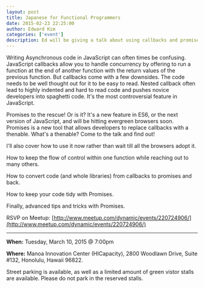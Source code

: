 ```yaml
---
layout: post
title: Japanese for Functional Programmers
date: 2015-02-23 22:25:00
author: Edward Kim
categories: ['event']
description: Ed will be giving a talk about using callbacks and promises in asynchronous JavaScript code.
---
```

Writing Asynchronous code in JavaScript can often times be confusing. JavaScript callbacks allow you to handle concurrency by offering to run a function at the end of another function with the return values of the previous function. But callbacks come with a few downsides. The code needs to be well thought out for it to be easy to read. Nested callback often lead to highly indented and hard to read code and pushes novice developers into spaghetti code. It's the most controversial feature in JavaScript. 

Promises to the rescue! Or is it? It's a new feature in ES6, or the next version of JavaScript, and will be hitting evergreen browsers soon. Promises is a new tool that allows developers to replace callbacks with a thenable. What's a thenable? Come to the talk and find out!  

I'll also cover how to use it now rather than wait till all the browsers adopt it. 

How to keep the flow of control within one function while reaching out to many others. 

How to convert code (and whole libraries) from callbacks to promises and back.

How to keep your code tidy with Promises.

Finally, advanced tips and tricks with Promises.

RSVP on Meetup: [http://www.meetup.com/dynamic/events/220724906/](http://www.meetup.com/dynamic/events/220724906/)

***

__When:__ Tuesday, March 10, 2015 @ 7:00pm

__Where:__ Manoa Innovation Center (HICapacity), 2800 Woodlawn Drive, Suite #132, Honolulu, Hawaii 96822. 

Street parking is available, as well as a limited amount of green vistor stalls are available. Please do not park in the reserved stalls.
